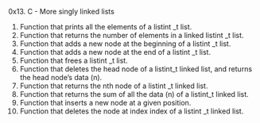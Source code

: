 0x13. C - More singly linked lists

1. Function that prints all the elements of a listint _t list.
2. Function that returns the number of elements in a linked listint _t list.
3. Function that adds a new node at the beginning of a listint _t list.
4. Function that adds a new node at the end of a listint _t list.
5. Function that frees a listint _t list.
6. Function that deletes the head node of a listint_t linked list, and returns the head node’s data (n).
7. Function that returns the nth node of a listint _t linked list.
8. Function that returns the sum of all the data (n) of a listint_t linked list.
9. Function that inserts a new node at a given position.
10. Function that deletes the node at index index of a listint _t linked list. 
